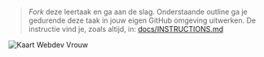> _Fork_ deze leertaak en ga aan de slag. Onderstaande outline ga je gedurende deze taak in jouw eigen GitHub omgeving uitwerken. De instructie vind je, zoals altijd, in: [docs/INSTRUCTIONS.md](docs/INSTRUCTIONS.md)



![Kaart Webdev Vrouw](https://user-images.githubusercontent.com/1391509/137287553-ae05d603-8aae-41fd-86e2-026d252c6a8a.png)



